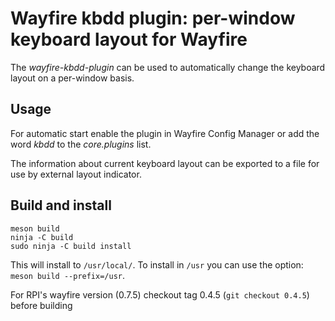# Wayfire kbdd plugin: per-window keyboard layout for Wayfire

The _wayfire-kbdd-plugin_ can be used to automatically change the keyboard layout
on a per-window basis.

## Usage

For automatic start enable the plugin in Wayfire Config Manager or add the word _kbdd_ to the _core.plugins_ list.

The information about current keyboard layout can be exported to a file for use by external layout indicator.

## Build and install

```
meson build
ninja -C build
sudo ninja -C build install
```
This will install to `/usr/local/`. To install in `/usr`  you can use  the option: `meson build --prefix=/usr`.

For RPI's wayfire version (0.7.5) checkout tag 0.4.5 (`git checkout 0.4.5`) before building
